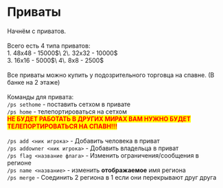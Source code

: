 # Приваты

Начнём с приватов.\
\
Всего есть 4 типа приватов:\
1\. 48x48 - 15000$\
2\. 32x32 - 10000$\
3\. 16x16 - 5000$\
4\. 8x8 - 2500$\
\
Все приваты можно купить у подозрительного торговца на спавне. (В банке на 2 этаже)\
\
Команды для привата:\
`/ps sethome` - поставить сетхом в привате\
`/ps home` - телепортироваться на сетхом \
<mark style="color:red;">**НЕ БУДЕТ РАБОТАТЬ В ДРУГИХ МИРАХ ВАМ НУЖНО БУДЕТ ТЕЛЕПОРТИРОВАТЬСЯ НА СПАВН!!!**</mark>\
\
`/ps add <ник игрока>` - Добавить человека в приват\
`/ps addowner <ник игрока>` - Добавить владельца в приват\
`/ps flag <название флага>` - Изменить ограничения/сообщения в регионе\
`/ps name <название>` - изменить **отображаемое** имя региона\
`/ps merge` - Соединить 2 региона в 1 если они перекрывают друг друга
